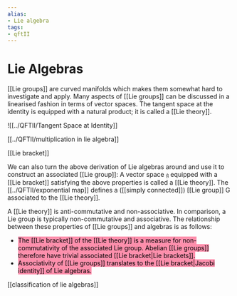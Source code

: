```yaml
---
alias:
- Lie algebra
tags:
- qftII
---
```

 
# Lie Algebras



[[Lie groups]] are curved manifolds which makes them somewhat hard to investigate and apply. Many aspects of [[Lie groups]] can be discussed in a linearised fashion in terms of vector spaces. The tangent space at the identity is equipped with a natural product; it is called a [[Lie theory]].



![[../QFTII/Tangent Space at Identity]]


[[../QFTII/multiplication in lie algebra]]

[[Lie bracket]]


We can also turn the above derivation of Lie algebras around and use it to construct an associated [[Lie group]]: A vector space $\mathfrak{g}$ equipped with a [[Lie bracket]] satisfying the above properties is called a [[Lie theory]]. The [[../QFTII/exponential map]] defines a ([[simply connected]]) [[Lie group]] G associated to the [[Lie theory]].

A [[Lie theory]] is anti-commutative and non-associative. In comparison, a Lie group is typically non-commutative and associative. The relationship between these properties of [[Lie groups]] and algebras is as follows:
- <mark style="background: #FF5582A6;">The [[Lie bracket]] of the [[Lie theory]] is a measure for non-commutativity of the associated Lie group. Abelian [[Lie groups]] therefore have trivial associated [[Lie bracket|Lie brackets]].</mark> 
- <mark style="background: #FF5582A6;">Associativity of [[Lie groups]] translates to the [[Lie bracket|Jacobi identity]] of Lie algebras.</mark> 

[[classification of lie algebras]]